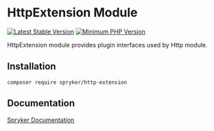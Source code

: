 # HttpExtension Module
[![Latest Stable Version](https://poser.pugx.org/spryker/http-extension/v/stable.svg)](https://packagist.org/packages/spryker/http-extension)
[![Minimum PHP Version](https://img.shields.io/badge/php-%3E%3D%207.4-8892BF.svg)](https://php.net/)

HttpExtension module provides plugin interfaces used by Http module.

## Installation

```
composer require spryker/http-extension
```

## Documentation

[Spryker Documentation](https://documentation.spryker.com/module_guide/overview.htm)
